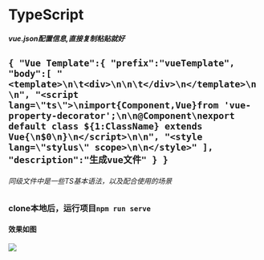 # TypeScript
##### vue.json配置信息,直接复制粘贴就好
`
{
	"Vue Template":{
		"prefix":"vueTemplate",
		"body":[
			"<template>\n\t<div>\n\n\t</div>\n</template>\n\n",
			"<script lang=\"ts\">\nimport{Component,Vue}from 'vue-property-decorator';\n\n@Component\nexport default class ${1:ClassName} extends Vue{\n$0\n}\n</script>\n\n",
			"<style lang=\"stylus\" scope>\n\n</style>"
		],
		"description":"生成vue文件"
	}
}
`
----
###### 同级文件中是一些TS基本语法，以及配合使用的场景
        
### clone本地后，运行项目`npm run serve`
#### 效果如图

![](https://github.com/Pooo-hxp/some-function-package/blob/master/photo/btn-ui.png?raw=true)
